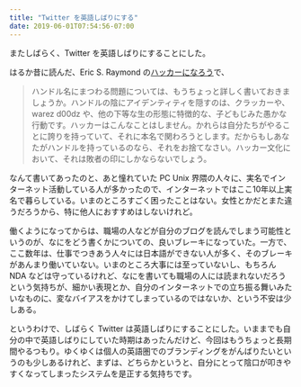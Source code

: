 ```yaml
---
title: "Twitter を英語しばりにする"
date: 2019-06-01T07:54:56-07:00
---
```

またしばらく、Twitter を英語しばりにすることにした。

はるか昔に読んだ、Eric S. Raymond の[ハッカーになろう](https://cruel.org/freeware/hacker.html#style)で、

> ハンドル名にまつわる問題については、もうちょっと詳しく書いておきましょうか。ハンドルの陰にアイデンティティを隠すのは、クラッカーや、warez d00dz や、他の下等な生の形態に特徴的な、子どもじみた愚かな行動です。ハッカーはこんなことはしません。かれらは自分たちがやることに誇りを持っていて、それに本名で関わろうとします。だからもしあなたがハンドルを持っているのなら、それをお捨てなさい。ハッカー文化において、それは敗者の印にしかならないでしょう。

なんて書いてあったのと、あと憧れていた PC Unix 界隈の人々に、実名でインターネット活動している人が多かったので、インターネットではここ10年以上実名で暮らしている。いまのところすごく困ったことはない。女性とかだとまた違うだろうから、特に他人におすすめはしないけれど。

働くようになってからは、職場の人などが自分のブログを読んでしまう可能性というのが、なにをどう書くかについての、良いブレーキになっていた。一方で、ここ数年は、仕事でつきあう人々には日本語ができない人が多く、そのブレーキがあんまり働いていない。いまのところ大事には至っていないし、もちろん NDA などは守っているけれど、なにを書いても職場の人には読まれないだろうという気持ちが、細かい表現とか、自分のインターネットでの立ち振る舞いみたいなものに、変なバイアスをかけてしまっているのではないか、という不安は少しある。

というわけで、しばらく Twitter は英語しばりにすることにした。いままでも自分の中で英語しばりにしていた時期はあったんだけど、今回はもうちょっと長期間やるつもり。ゆくゆくは個人の英語圏でのブランディングをがんばりたいというのも少しあるけれど、まずは、どちらかというと、自分にとって陰口が叩きやすくなってしまったシステムを是正する気持ちです。
